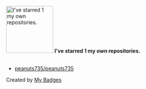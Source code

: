 <img src="https://my-badges.github.io/my-badges/self-star.png" alt="I&apos;ve starred 1 my own repositories." title="I&apos;ve starred 1 my own repositories." width="128">
<strong>I&apos;ve starred 1 my own repositories.</strong>
<br><br>

- <a href="https://github.com/peanuts735/peanuts735">peanuts735/peanuts735</a>


Created by <a href="https://github.com/my-badges/my-badges">My Badges</a>
